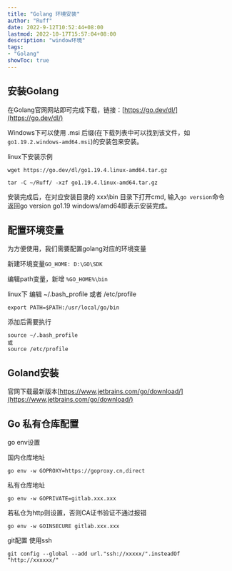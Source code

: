 ```yaml
---
title: "Golang 环境安装"
author: "Ruff"
date: 2022-9-12T10:52:44+08:00
lastmod: 2022-10-17T15:57:04+08:00
description: "window环境"
tags:
- "Golang"
showToc: true
---
```


## 安装Golang

在Golang官网网站即可完成下载，链接：[https://go.dev/dl/](https://go.dev/dl/)

Windows下可以使用 .msi 后缀(在下载列表中可以找到该文件，如`go1.19.2.windows-amd64.msi`)的安装包来安装。

linux下安装示例
```shell
wget https://go.dev/dl/go1.19.4.linux-amd64.tar.gz

tar -C ~/Ruff/ -xzf go1.19.4.linux-amd64.tar.gz
```

安装完成后，在对应安装目录的 xxx\bin 目录下打开cmd, 输入`go version`命令<br/>返回go version go1.19 windows/amd64即表示安装完成。

## 配置环境变量

为方便使用，我们需要配置golang对应的环境变量

新建环境变量`GO_HOME: D:\GO\SDK`

编辑path变量，新增 `%GO_HOME%\bin`

linux下
编辑 ~/.bash_profile 或者 /etc/profile
```
export PATH=$PATH:/usr/local/go/bin
```
添加后需要执行
```shell
source ~/.bash_profile
或
source /etc/profile
```
## Goland安装

官网下载最新版本[https://www.jetbrains.com/go/download/](https://www.jetbrains.com/go/download/)

## Go 私有仓库配置

go env设置

国内仓库地址
```
go env -w GOPROXY=https://goproxy.cn,direct
```  
私有仓库地址
```
go env -w GOPRIVATE=gitlab.xxx.xxx
```  
若私仓为http则设置，否则CA证书验证不通过报错
```
go env -w GOINSECURE gitlab.xxx.xxx
```

git配置 使用ssh
```
git config --global --add url."ssh://xxxxx/".insteadOf "http://xxxxxx/"
```

